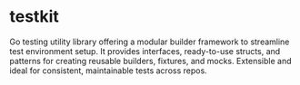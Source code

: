 # testkit
Go testing utility library offering a modular builder framework to streamline test environment setup. It provides interfaces, ready-to-use structs, and patterns for creating reusable builders, fixtures, and mocks. Extensible and ideal for consistent, maintainable tests across repos.
